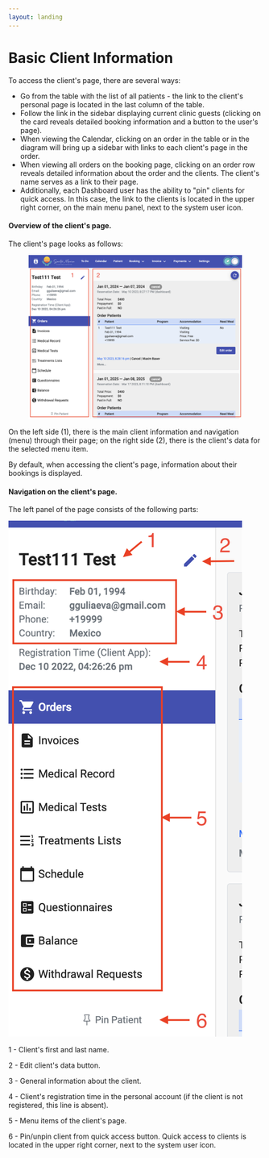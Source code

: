 ```yaml
---
layout: landing
---
```


# Basic Client Information

To access the client's page, there are several ways:

* Go from the table with the list of all patients - the link to the client's personal page is located in the last column of the table.
* Follow the link in the sidebar displaying current clinic guests (clicking on the card reveals detailed booking information and a button to the user's page).
* When viewing the Calendar, clicking on an order in the table or in the diagram will bring up a sidebar with links to each client's page in the order.
* When viewing all orders on the booking page, clicking on an order row reveals detailed information about the order and the clients. The client's name serves as a link to their page.
* Additionally, each Dashboard user has the ability to "pin" clients for quick access. In this case, the link to the clients is located in the upper right corner, on the main menu panel, next to the system user icon.

#### Overview of the client's page.

The client's page looks as follows:

<figure><img src="../../../.gitbook/assets/Screenshot 2023-05-24 at 19.48.27.png" alt=""><figcaption></figcaption></figure>

On the left side (1), there is the main client information and navigation (menu) through their page; on the right side (2), there is the client's data for the selected menu item.

By default, when accessing the client's page, information about their bookings is displayed.

#### Navigation on the client's page.

The left panel of the page consists of the following parts:

![](<../../../.gitbook/assets/Screenshot 2023-05-24 at 19.48.27 copy.png>)

1 - Client's first and last name.&#x20;

2 - Edit client's data button.&#x20;

3 - General information about the client.&#x20;

4 - Client's registration time in the personal account (if the client is not registered, this line is absent).&#x20;

5 - Menu items of the client's page.&#x20;

6 - Pin/unpin client from quick access button. Quick access to clients is located in the upper right corner, next to the system user icon.
